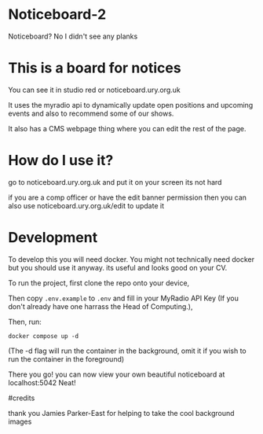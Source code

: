 # Noticeboard-2

Noticeboard? No I didn't see any planks

# This is a board for notices

You can see it in studio red or noticeboard.ury.org.uk

It uses the myradio api to dynamically update open positions and upcoming events and also to recommend some of our shows.

It also has a CMS webpage thing where you can edit the rest of the page.

# How do I use it?

go to noticeboard.ury.org.uk and put it on your screen its not hard

if you are a comp officer or have the edit banner permission then you can also use noticeboard.ury.org.uk/edit to update it

# Development

To develop this you will need docker. You might not technically need docker but you should use it anyway. its useful and looks good on your CV.

To run the project, first clone the repo onto your device,

Then copy `.env.example` to `.env` and fill in your MyRadio API Key (If you don't already have one harrass the Head of Computing.),

Then, run:

```
docker compose up -d

```

(The -d flag will run the container in the background, omit it if you wish to run the container in the foreground)


There you go! you can now view your own beautiful noticeboard at localhost:5042
Neat!

#credits

thank you Jamies Parker-East for helping to take the cool background images
